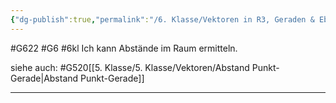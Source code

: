 ```yaml
---
{"dg-publish":true,"permalink":"/6. Klasse/Vektoren in R3, Geraden & Ebenen im Raum, Rn/Abstände im Raum/"}
---
```


#G622 #G6 #6kl
Ich kann Abstände im Raum ermitteln.

siehe auch:
#G520[[5. Klasse/5. Klasse/Vektoren/Abstand Punkt-Gerade\|Abstand Punkt-Gerade]]
___

